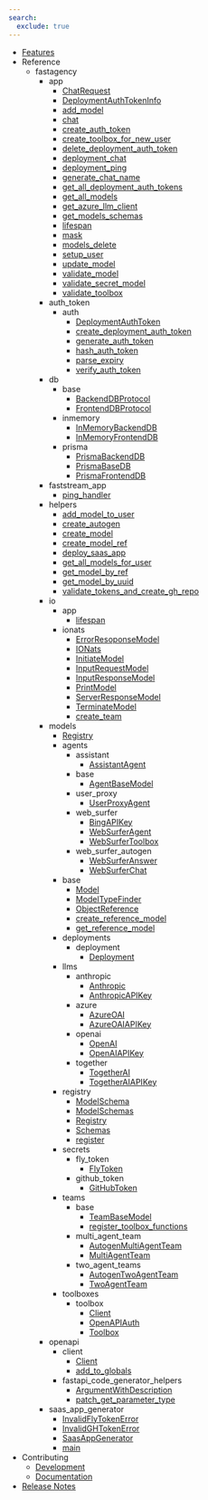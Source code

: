 ```yaml
---
search:
  exclude: true
---
```

- [Features](fastagency.md)
- Reference
    - fastagency
        - app
            - [ChatRequest](api/fastagency/app/ChatRequest.md)
            - [DeploymentAuthTokenInfo](api/fastagency/app/DeploymentAuthTokenInfo.md)
            - [add_model](api/fastagency/app/add_model.md)
            - [chat](api/fastagency/app/chat.md)
            - [create_auth_token](api/fastagency/app/create_auth_token.md)
            - [create_toolbox_for_new_user](api/fastagency/app/create_toolbox_for_new_user.md)
            - [delete_deployment_auth_token](api/fastagency/app/delete_deployment_auth_token.md)
            - [deployment_chat](api/fastagency/app/deployment_chat.md)
            - [deployment_ping](api/fastagency/app/deployment_ping.md)
            - [generate_chat_name](api/fastagency/app/generate_chat_name.md)
            - [get_all_deployment_auth_tokens](api/fastagency/app/get_all_deployment_auth_tokens.md)
            - [get_all_models](api/fastagency/app/get_all_models.md)
            - [get_azure_llm_client](api/fastagency/app/get_azure_llm_client.md)
            - [get_models_schemas](api/fastagency/app/get_models_schemas.md)
            - [lifespan](api/fastagency/app/lifespan.md)
            - [mask](api/fastagency/app/mask.md)
            - [models_delete](api/fastagency/app/models_delete.md)
            - [setup_user](api/fastagency/app/setup_user.md)
            - [update_model](api/fastagency/app/update_model.md)
            - [validate_model](api/fastagency/app/validate_model.md)
            - [validate_secret_model](api/fastagency/app/validate_secret_model.md)
            - [validate_toolbox](api/fastagency/app/validate_toolbox.md)
        - auth_token
            - auth
                - [DeploymentAuthToken](api/fastagency/auth_token/auth/DeploymentAuthToken.md)
                - [create_deployment_auth_token](api/fastagency/auth_token/auth/create_deployment_auth_token.md)
                - [generate_auth_token](api/fastagency/auth_token/auth/generate_auth_token.md)
                - [hash_auth_token](api/fastagency/auth_token/auth/hash_auth_token.md)
                - [parse_expiry](api/fastagency/auth_token/auth/parse_expiry.md)
                - [verify_auth_token](api/fastagency/auth_token/auth/verify_auth_token.md)
        - db
            - base
                - [BackendDBProtocol](api/fastagency/db/base/BackendDBProtocol.md)
                - [FrontendDBProtocol](api/fastagency/db/base/FrontendDBProtocol.md)
            - inmemory
                - [InMemoryBackendDB](api/fastagency/db/inmemory/InMemoryBackendDB.md)
                - [InMemoryFrontendDB](api/fastagency/db/inmemory/InMemoryFrontendDB.md)
            - prisma
                - [PrismaBackendDB](api/fastagency/db/prisma/PrismaBackendDB.md)
                - [PrismaBaseDB](api/fastagency/db/prisma/PrismaBaseDB.md)
                - [PrismaFrontendDB](api/fastagency/db/prisma/PrismaFrontendDB.md)
        - faststream_app
            - [ping_handler](api/fastagency/faststream_app/ping_handler.md)
        - helpers
            - [add_model_to_user](api/fastagency/helpers/add_model_to_user.md)
            - [create_autogen](api/fastagency/helpers/create_autogen.md)
            - [create_model](api/fastagency/helpers/create_model.md)
            - [create_model_ref](api/fastagency/helpers/create_model_ref.md)
            - [deploy_saas_app](api/fastagency/helpers/deploy_saas_app.md)
            - [get_all_models_for_user](api/fastagency/helpers/get_all_models_for_user.md)
            - [get_model_by_ref](api/fastagency/helpers/get_model_by_ref.md)
            - [get_model_by_uuid](api/fastagency/helpers/get_model_by_uuid.md)
            - [validate_tokens_and_create_gh_repo](api/fastagency/helpers/validate_tokens_and_create_gh_repo.md)
        - io
            - app
                - [lifespan](api/fastagency/io/app/lifespan.md)
            - ionats
                - [ErrorResoponseModel](api/fastagency/io/ionats/ErrorResoponseModel.md)
                - [IONats](api/fastagency/io/ionats/IONats.md)
                - [InitiateModel](api/fastagency/io/ionats/InitiateModel.md)
                - [InputRequestModel](api/fastagency/io/ionats/InputRequestModel.md)
                - [InputResponseModel](api/fastagency/io/ionats/InputResponseModel.md)
                - [PrintModel](api/fastagency/io/ionats/PrintModel.md)
                - [ServerResponseModel](api/fastagency/io/ionats/ServerResponseModel.md)
                - [TerminateModel](api/fastagency/io/ionats/TerminateModel.md)
                - [create_team](api/fastagency/io/ionats/create_team.md)
        - models
            - [Registry](api/fastagency/models/Registry.md)
            - agents
                - assistant
                    - [AssistantAgent](api/fastagency/models/agents/assistant/AssistantAgent.md)
                - base
                    - [AgentBaseModel](api/fastagency/models/agents/base/AgentBaseModel.md)
                - user_proxy
                    - [UserProxyAgent](api/fastagency/models/agents/user_proxy/UserProxyAgent.md)
                - web_surfer
                    - [BingAPIKey](api/fastagency/models/agents/web_surfer/BingAPIKey.md)
                    - [WebSurferAgent](api/fastagency/models/agents/web_surfer/WebSurferAgent.md)
                    - [WebSurferToolbox](api/fastagency/models/agents/web_surfer/WebSurferToolbox.md)
                - web_surfer_autogen
                    - [WebSurferAnswer](api/fastagency/models/agents/web_surfer_autogen/WebSurferAnswer.md)
                    - [WebSurferChat](api/fastagency/models/agents/web_surfer_autogen/WebSurferChat.md)
            - base
                - [Model](api/fastagency/models/base/Model.md)
                - [ModelTypeFinder](api/fastagency/models/base/ModelTypeFinder.md)
                - [ObjectReference](api/fastagency/models/base/ObjectReference.md)
                - [create_reference_model](api/fastagency/models/base/create_reference_model.md)
                - [get_reference_model](api/fastagency/models/base/get_reference_model.md)
            - deployments
                - deployment
                    - [Deployment](api/fastagency/models/deployments/deployment/Deployment.md)
            - llms
                - anthropic
                    - [Anthropic](api/fastagency/models/llms/anthropic/Anthropic.md)
                    - [AnthropicAPIKey](api/fastagency/models/llms/anthropic/AnthropicAPIKey.md)
                - azure
                    - [AzureOAI](api/fastagency/models/llms/azure/AzureOAI.md)
                    - [AzureOAIAPIKey](api/fastagency/models/llms/azure/AzureOAIAPIKey.md)
                - openai
                    - [OpenAI](api/fastagency/models/llms/openai/OpenAI.md)
                    - [OpenAIAPIKey](api/fastagency/models/llms/openai/OpenAIAPIKey.md)
                - together
                    - [TogetherAI](api/fastagency/models/llms/together/TogetherAI.md)
                    - [TogetherAIAPIKey](api/fastagency/models/llms/together/TogetherAIAPIKey.md)
            - registry
                - [ModelSchema](api/fastagency/models/registry/ModelSchema.md)
                - [ModelSchemas](api/fastagency/models/registry/ModelSchemas.md)
                - [Registry](api/fastagency/models/registry/Registry.md)
                - [Schemas](api/fastagency/models/registry/Schemas.md)
                - [register](api/fastagency/models/registry/register.md)
            - secrets
                - fly_token
                    - [FlyToken](api/fastagency/models/secrets/fly_token/FlyToken.md)
                - github_token
                    - [GitHubToken](api/fastagency/models/secrets/github_token/GitHubToken.md)
            - teams
                - base
                    - [TeamBaseModel](api/fastagency/models/teams/base/TeamBaseModel.md)
                    - [register_toolbox_functions](api/fastagency/models/teams/base/register_toolbox_functions.md)
                - multi_agent_team
                    - [AutogenMultiAgentTeam](api/fastagency/models/teams/multi_agent_team/AutogenMultiAgentTeam.md)
                    - [MultiAgentTeam](api/fastagency/models/teams/multi_agent_team/MultiAgentTeam.md)
                - two_agent_teams
                    - [AutogenTwoAgentTeam](api/fastagency/models/teams/two_agent_teams/AutogenTwoAgentTeam.md)
                    - [TwoAgentTeam](api/fastagency/models/teams/two_agent_teams/TwoAgentTeam.md)
            - toolboxes
                - toolbox
                    - [Client](api/fastagency/models/toolboxes/toolbox/Client.md)
                    - [OpenAPIAuth](api/fastagency/models/toolboxes/toolbox/OpenAPIAuth.md)
                    - [Toolbox](api/fastagency/models/toolboxes/toolbox/Toolbox.md)
        - openapi
            - client
                - [Client](api/fastagency/openapi/client/Client.md)
                - [add_to_globals](api/fastagency/openapi/client/add_to_globals.md)
            - fastapi_code_generator_helpers
                - [ArgumentWithDescription](api/fastagency/openapi/fastapi_code_generator_helpers/ArgumentWithDescription.md)
                - [patch_get_parameter_type](api/fastagency/openapi/fastapi_code_generator_helpers/patch_get_parameter_type.md)
        - saas_app_generator
            - [InvalidFlyTokenError](api/fastagency/saas_app_generator/InvalidFlyTokenError.md)
            - [InvalidGHTokenError](api/fastagency/saas_app_generator/InvalidGHTokenError.md)
            - [SaasAppGenerator](api/fastagency/saas_app_generator/SaasAppGenerator.md)
            - [main](api/fastagency/saas_app_generator/main.md)
- Contributing
    - [Development](getting-started/contributing/CONTRIBUTING.md)
    - [Documentation](getting-started/contributing/docs.md)
- [Release Notes](release.md)